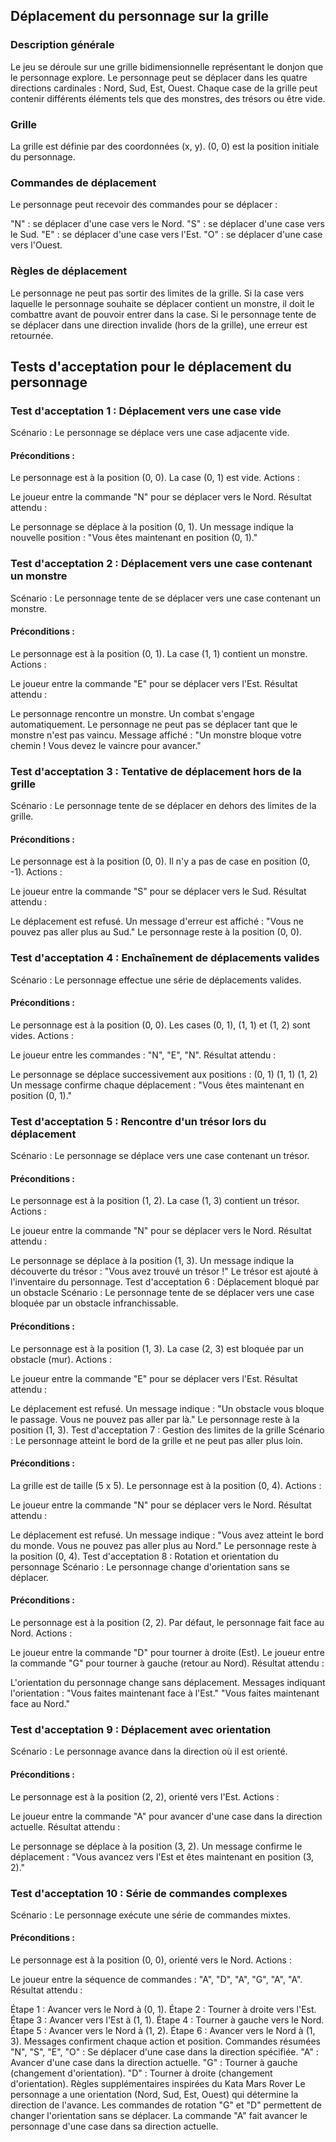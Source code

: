 ## Déplacement du personnage sur la grille
### Description générale
Le jeu se déroule sur une grille bidimensionnelle représentant le donjon que le personnage explore. Le personnage peut se déplacer dans les quatre directions cardinales : Nord, Sud, Est, Ouest. Chaque case de la grille peut contenir différents éléments tels que des monstres, des trésors ou être vide.

### Grille
La grille est définie par des coordonnées (x, y).
(0, 0) est la position initiale du personnage.
### Commandes de déplacement
Le personnage peut recevoir des commandes pour se déplacer :

"N" : se déplacer d'une case vers le Nord.
"S" : se déplacer d'une case vers le Sud.
"E" : se déplacer d'une case vers l'Est.
"O" : se déplacer d'une case vers l'Ouest.
### Règles de déplacement
Le personnage ne peut pas sortir des limites de la grille.
Si la case vers laquelle le personnage souhaite se déplacer contient un monstre, il doit le combattre avant de pouvoir entrer dans la case.
Si le personnage tente de se déplacer dans une direction invalide (hors de la grille), une erreur est retournée.


## Tests d'acceptation pour le déplacement du personnage
### Test d'acceptation 1 : Déplacement vers une case vide
Scénario : Le personnage se déplace vers une case adjacente vide.

#### Préconditions :

Le personnage est à la position (0, 0).
La case (0, 1) est vide.
Actions :

Le joueur entre la commande "N" pour se déplacer vers le Nord.
Résultat attendu :

Le personnage se déplace à la position (0, 1).
Un message indique la nouvelle position : "Vous êtes maintenant en position (0, 1)."
### Test d'acceptation 2 : Déplacement vers une case contenant un monstre
Scénario : Le personnage tente de se déplacer vers une case contenant un monstre.

#### Préconditions :

Le personnage est à la position (0, 1).
La case (1, 1) contient un monstre.
Actions :

Le joueur entre la commande "E" pour se déplacer vers l'Est.
Résultat attendu :

Le personnage rencontre un monstre.
Un combat s'engage automatiquement.
Le personnage ne peut pas se déplacer tant que le monstre n'est pas vaincu.
Message affiché : "Un monstre bloque votre chemin ! Vous devez le vaincre pour avancer."
### Test d'acceptation 3 : Tentative de déplacement hors de la grille
Scénario : Le personnage tente de se déplacer en dehors des limites de la grille.

#### Préconditions :

Le personnage est à la position (0, 0).
Il n'y a pas de case en position (0, -1).
Actions :

Le joueur entre la commande "S" pour se déplacer vers le Sud.
Résultat attendu :

Le déplacement est refusé.
Un message d'erreur est affiché : "Vous ne pouvez pas aller plus au Sud."
Le personnage reste à la position (0, 0).
### Test d'acceptation 4 : Enchaînement de déplacements valides
Scénario : Le personnage effectue une série de déplacements valides.

#### Préconditions :

Le personnage est à la position (0, 0).
Les cases (0, 1), (1, 1) et (1, 2) sont vides.
Actions :

Le joueur entre les commandes : "N", "E", "N".
Résultat attendu :

Le personnage se déplace successivement aux positions :
(0, 1)
(1, 1)
(1, 2)
Un message confirme chaque déplacement :
"Vous êtes maintenant en position (0, 1)."

### Test d'acceptation 5 : Rencontre d'un trésor lors du déplacement
Scénario : Le personnage se déplace vers une case contenant un trésor.

#### Préconditions :

Le personnage est à la position (1, 2).
La case (1, 3) contient un trésor.
Actions :

Le joueur entre la commande "N" pour se déplacer vers le Nord.
Résultat attendu :

Le personnage se déplace à la position (1, 3).
Un message indique la découverte du trésor : "Vous avez trouvé un trésor !"
Le trésor est ajouté à l'inventaire du personnage.
Test d'acceptation 6 : Déplacement bloqué par un obstacle
Scénario : Le personnage tente de se déplacer vers une case bloquée par un obstacle infranchissable.

#### Préconditions :

Le personnage est à la position (1, 3).
La case (2, 3) est bloquée par un obstacle (mur).
Actions :

Le joueur entre la commande "E" pour se déplacer vers l'Est.
Résultat attendu :

Le déplacement est refusé.
Un message indique : "Un obstacle vous bloque le passage. Vous ne pouvez pas aller par là."
Le personnage reste à la position (1, 3).
Test d'acceptation 7 : Gestion des limites de la grille
Scénario : Le personnage atteint le bord de la grille et ne peut pas aller plus loin.

#### Préconditions :

La grille est de taille (5 x 5).
Le personnage est à la position (0, 4).
Actions :

Le joueur entre la commande "N" pour se déplacer vers le Nord.
Résultat attendu :

Le déplacement est refusé.
Un message indique : "Vous avez atteint le bord du monde. Vous ne pouvez pas aller plus au Nord."
Le personnage reste à la position (0, 4).
Test d'acceptation 8 : Rotation et orientation du personnage
Scénario : Le personnage change d'orientation sans se déplacer.

#### Préconditions :

Le personnage est à la position (2, 2).
Par défaut, le personnage fait face au Nord.
Actions :

Le joueur entre la commande "D" pour tourner à droite (Est).
Le joueur entre la commande "G" pour tourner à gauche (retour au Nord).
Résultat attendu :

L'orientation du personnage change sans déplacement.
Messages indiquant l'orientation :
"Vous faites maintenant face à l'Est."
"Vous faites maintenant face au Nord."

### Test d'acceptation 9 : Déplacement avec orientation
Scénario : Le personnage avance dans la direction où il est orienté.

#### Préconditions :

Le personnage est à la position (2, 2), orienté vers l'Est.
Actions :

Le joueur entre la commande "A" pour avancer d'une case dans la direction actuelle.
Résultat attendu :

Le personnage se déplace à la position (3, 2).
Un message confirme le déplacement : "Vous avancez vers l'Est et êtes maintenant en position (3, 2)."

### Test d'acceptation 10 : Série de commandes complexes
Scénario : Le personnage exécute une série de commandes mixtes.

#### Préconditions :

Le personnage est à la position (0, 0), orienté vers le Nord.
Actions :

Le joueur entre la séquence de commandes : "A", "D", "A", "G", "A", "A".
Résultat attendu :

Étape 1 : Avancer vers le Nord à (0, 1).
Étape 2 : Tourner à droite vers l'Est.
Étape 3 : Avancer vers l'Est à (1, 1).
Étape 4 : Tourner à gauche vers le Nord.
Étape 5 : Avancer vers le Nord à (1, 2).
Étape 6 : Avancer vers le Nord à (1, 3).
Messages confirment chaque action et position.
Commandes résumées
"N", "S", "E", "O" : Se déplacer d'une case dans la direction spécifiée.
"A" : Avancer d'une case dans la direction actuelle.
"G" : Tourner à gauche (changement d'orientation).
"D" : Tourner à droite (changement d'orientation).
Règles supplémentaires inspirées du Kata Mars Rover
Le personnage a une orientation (Nord, Sud, Est, Ouest) qui détermine la direction de l'avance.
Les commandes de rotation "G" et "D" permettent de changer l'orientation sans se déplacer.
La commande "A" fait avancer le personnage d'une case dans sa direction actuelle.
